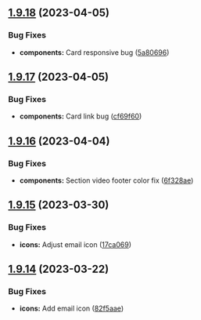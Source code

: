 ## [1.9.18](https://github.com/jacecotton/tcds/compare/v1.9.17...v1.9.18) (2023-04-05)


### Bug Fixes

* **components:** Card responsive bug ([5a80696](https://github.com/jacecotton/tcds/commit/5a80696bcfbb071971f93bb58a90d85f30c2ed1e))



## [1.9.17](https://github.com/jacecotton/tcds/compare/v1.9.16...v1.9.17) (2023-04-05)


### Bug Fixes

* **components:** Card link bug ([cf69f60](https://github.com/jacecotton/tcds/commit/cf69f6079d680adbd648626e236df44c26476380))



## [1.9.16](https://github.com/jacecotton/tcds/compare/v1.9.15...v1.9.16) (2023-04-04)


### Bug Fixes

* **components:** Section video footer color fix ([6f328ae](https://github.com/jacecotton/tcds/commit/6f328ae7f36c5125d942735c3b696556c1b014ab))



## [1.9.15](https://github.com/jacecotton/tcds/compare/v1.9.14...v1.9.15) (2023-03-30)


### Bug Fixes

* **icons:** Adjust email icon ([17ca069](https://github.com/jacecotton/tcds/commit/17ca06948c5122a7caa39485f14f38e4948a6db5))



## [1.9.14](https://github.com/jacecotton/tcds/compare/v1.9.13...v1.9.14) (2023-03-22)


### Bug Fixes

* **icons:** Add email icon ([82f5aae](https://github.com/jacecotton/tcds/commit/82f5aaeb4311dd6000460f02b0b34698bea1947b))



